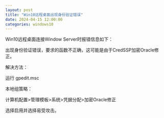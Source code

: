 ```yaml
---
layout: post
title: "Win10远程桌面出现身份验证错误"
date: 2024-04-15 12:00:00
categories: windows10
---
```

Win10远程桌面连接Window Server时报错信息如下：

出现身份验证错误，要求的函数不正确，这可能是由于CredSSP加密Oracle修正。

解决方法：

运行 gpedit.msc

本地组策略：

计算机配置>管理模板>系统>凭据分配>加密Oracle修正

选择启用并选择易受攻击。